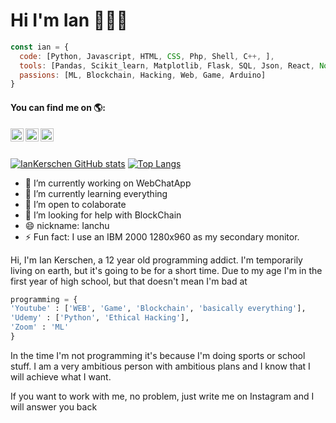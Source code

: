<h1>Hi I'm Ian 👋👨‍💻</h1>

```javascript
const ian = {
  code: [Python, Javascript, HTML, CSS, Php, Shell, C++, ],
  tools: [Pandas, Scikit_learn, Matplotlib, Flask, SQL, Json, React, Node],
  passions: [ML, Blockchain, Hacking, Web, Game, Arduino]
}
```
<h4>You can find me on 🌎:</h4> 

<a href="https://twitter.com/IanKerschen">
  <img align = "left" alt = "Ian Kerschen | Twitter" width = "21px" src = "https://raw.githubusercontent.com/anuraghazra/anuraghazra/master/assets/twitter.svg" />
</a>
<a href="https://discord.gg/92pXCbJ4">
  <img align="left" alt="Ianchu's Discord" width="21px" src="https://raw.githubusercontent.com/anuraghazra/anuraghazra/master/assets/discord-round.svg" />
</a>
<a href="https://www.instagram.com/iankerschen/">
  <img align="left" alt="Ianchu's Instagram" width="21px" src="https://upload.wikimedia.org/wikipedia/commons/e/e7/Instagram_logo_2016.svg" />
</a> 
<br> <br>

[![IanKerschen GitHub stats](https://github-readme-stats.vercel.app/api?username=IanKerschenFerrari)](https://github.com/anuraghazra/github-readme-stats)
[![Top Langs](https://github-readme-stats.vercel.app/api/top-langs/?username=IanKerschenFerrari&hide=jupyter%20notebook&show_icons=true&layout=compact&hide_border=true)](https://github.com/anuraghazra/github-readme-stats)

- 🔭 I’m currently working on WebChatApp
- 🌱 I’m currently learning everything
- 👥 I’m open to colaborate
- 🤔 I’m looking for help with BlockChain
- 😄 nickname: Ianchu
- ⚡ Fun fact: I use an IBM 2000 1280x960 as my secondary monitor.

Hi, I'm Ian Kerschen, a 12 year old programming addict. I'm temporarily living on earth, but it's going to be for a short time. Due to my age I'm in the first year of high school, but that doesn't mean I'm bad at 
```python
programming = {
'Youtube' : ['WEB', 'Game', 'Blockchain', 'basically everything'],
'Udemy' : ['Python', 'Ethical Hacking'],
'Zoom' : 'ML'
}
```
In the time I'm not programming it's because I'm doing sports or school stuff.
I am a very ambitious person with ambitious plans and I know that I will achieve what I want.

If you want to work with me, no problem, just write me on Instagram and I will answer you back
